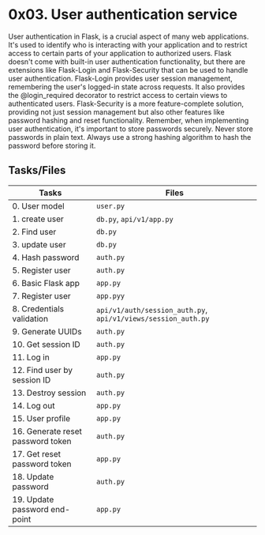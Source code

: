 # 0x03. User authentication service

User authentication in Flask, is a crucial aspect of many web applications. It's used to identify who is interacting with your application and to restrict access to certain parts of your application to authorized users.
Flask doesn't come with built-in user authentication functionality, but there are extensions like Flask-Login and Flask-Security that can be used to handle user authentication.
Flask-Login provides user session management, remembering the user's logged-in state across requests. It also provides the @login_required decorator to restrict access to certain views to authenticated users.
Flask-Security is a more feature-complete solution, providing not just session management but also other features like password hashing and reset functionality.
Remember, when implementing user authentication, it's important to store passwords securely. Never store passwords in plain text. Always use a strong hashing algorithm to hash the password before storing it.

## Tasks/Files


|    Tasks       |     Files                     |
|----------------|-------------------------------|
|0. User model|``user.py``|
|1. create user|``db.py``, ``api/v1/app.py``|
|2. Find user|``db.py``|
|3. update user|`db.py`|
|4. Hash password|`auth.py`|
|5. Register user|``auth.py``|
|6. Basic Flask app|``app.py``|
|7. Register user|``app.pyy``|
|8. Credentials validation|``api/v1/auth/session_auth.py``, ``api/v1/views/session_auth.py``|
|9. Generate UUIDs |``auth.py``|
|10. Get session ID | ``auth.py``|
|11. Log in | ``app.py``|
|12.  Find user by session ID | ``auth.py``|
|13.  Destroy session |``auth.py``|
|14.  Log out | ``app.py``|
|15.  User profile | ``app.py``|
|16.  Generate reset password token | ``auth.py``|
|17.  Get reset password token | ``app.py``|
|18.  Update password | ``auth.py``|
|19.  Update password end-point | ``app.py``|
